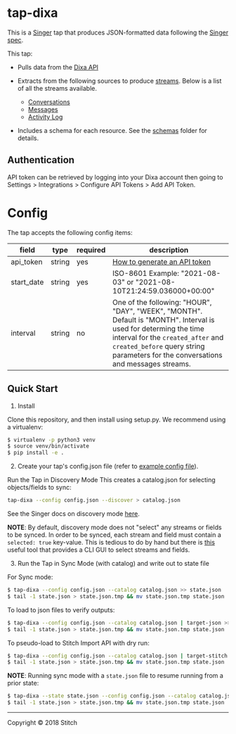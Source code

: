 # tap-dixa

This is a [Singer](https://singer.io) tap that produces JSON-formatted data
following the [Singer
spec](https://github.com/singer-io/getting-started/blob/master/SPEC.md).

This tap:

- Pulls data from the [Dixa API](https://support.dixa.help/en/categories/65-dixa-api-s)
- Extracts from the following sources to produce [streams](tap_dixa/streams.py). Below is a list of all the streams available.
  - [Conversations](https://support.dixa.help/en/articles/174-export-conversations-via-api)
  - [Messages](https://support.dixa.help/en/articles/219-export-messages-via-api)
  - [Activity Log](https://integrations.dixa.io/docs#/ActivityLog)

- Includes a schema for each resource. See the [schemas](tap_dixa/schemas) folder for details.

## Authentication

API token can be retrieved by logging into your Dixa account then going to Settings > Integrations > Configure API Tokens > Add API Token.

# Config

The tap accepts the following config items:

| field                  | type   | required | description                                                                                                                                                                                                |
|------------------------|--------|----------|------------------------------------------------------------------------------------------------------------------------------------------------------------------------------------------------------------|
| api_token          | string | yes      | [How to generate an API token](https://support.dixa.help/en/articles/259-how-to-generate-an-api-token)                         |
| start_date             | string | yes      | ISO-8601  Example: "2021-08-03" or "2021-08-10T21:24:59.036000+00:00"                                                                                                                                             |
| interval            | string | no       | One of the following: "HOUR", "DAY", "WEEK", "MONTH". Default is "MONTH". Interval is used for determing the time interval for the `created_after` and `created_before` query string parameters for the conversations and messages streams.        |

## Quick Start

1. Install

Clone this repository, and then install using setup.py. We recommend using a virtualenv:

```bash
$ virtualenv -p python3 venv
$ source venv/bin/activate
$ pip install -e .
```

2. Create your tap's config.json file (refer to [example config file](config.json.example)).

Run the Tap in Discovery Mode This creates a catalog.json for selecting objects/fields to sync:

```bash
tap-dixa --config config.json --discover > catalog.json
```

See the Singer docs on discovery mode [here](https://github.com/singer-io/getting-started/blob/master/docs/DISCOVERY_MODE.md#discovery-mode).

**NOTE**: By default, discovery mode does not "select" any streams or fields to be synced. In order to be synced, each stream and field must contain a `selected: true` key-value. This is tedious to do by hand but there is [this](https://github.com/chrisgoddard/singer-discover) useful tool that provides a CLI GUI to select streams and fields.

3. Run the Tap in Sync Mode (with catalog) and write out to state file

For Sync mode:

```bash
$ tap-dixa --config config.json --catalog catalog.json >> state.json
$ tail -1 state.json > state.json.tmp && mv state.json.tmp state.json
```

To load to json files to verify outputs:

```bash
$ tap-dixa --config config.json --catalog catalog.json | target-json >> state.json
$ tail -1 state.json > state.json.tmp && mv state.json.tmp state.json
```

To pseudo-load to Stitch Import API with dry run:

```bash
$ tap-dixa --config config.json --catalog catalog.json | target-stitch --config target_config.json --dry-run >> state.json
$ tail -1 state.json > state.json.tmp && mv state.json.tmp state.json
```

**NOTE**: Running sync mode with a `state.json` file to resume running from a prior state:

```bash
$ tap-dixa --state state.json --config config.json --catalog catalog.json >> state.json
$ tail -1 state.json > state.json.tmp && mv state.json.tmp state.json
```

---

Copyright &copy; 2018 Stitch
